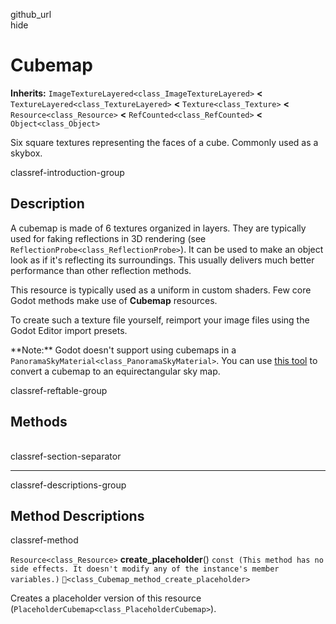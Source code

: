 github\_url  
hide

# Cubemap

**Inherits:** `ImageTextureLayered<class_ImageTextureLayered>` **&lt;**
`TextureLayered<class_TextureLayered>` **&lt;** `Texture<class_Texture>`
**&lt;** `Resource<class_Resource>` **&lt;**
`RefCounted<class_RefCounted>` **&lt;** `Object<class_Object>`

Six square textures representing the faces of a cube. Commonly used as a
skybox.

classref-introduction-group

## Description

A cubemap is made of 6 textures organized in layers. They are typically
used for faking reflections in 3D rendering (see
`ReflectionProbe<class_ReflectionProbe>`). It can be used to make an
object look as if it's reflecting its surroundings. This usually
delivers much better performance than other reflection methods.

This resource is typically used as a uniform in custom shaders. Few core
Godot methods make use of **Cubemap** resources.

To create such a texture file yourself, reimport your image files using
the Godot Editor import presets.

\*\*Note:\*\* Godot doesn't support using cubemaps in a
`PanoramaSkyMaterial<class_PanoramaSkyMaterial>`. You can use [this
tool](https://danilw.github.io/GLSL-howto/cubemap_to_panorama_js/cubemap_to_panorama.html)
to convert a cubemap to an equirectangular sky map.

classref-reftable-group

## Methods

<table>
<tbody>
<tr>
</tr>
</tbody>
</table>

classref-section-separator

------------------------------------------------------------------------

classref-descriptions-group

## Method Descriptions

classref-method

`Resource<class_Resource>` **create\_placeholder**()
`const (This method has no side effects. It doesn't modify any of the instance's member variables.)`
`🔗<class_Cubemap_method_create_placeholder>`

Creates a placeholder version of this resource
(`PlaceholderCubemap<class_PlaceholderCubemap>`).
